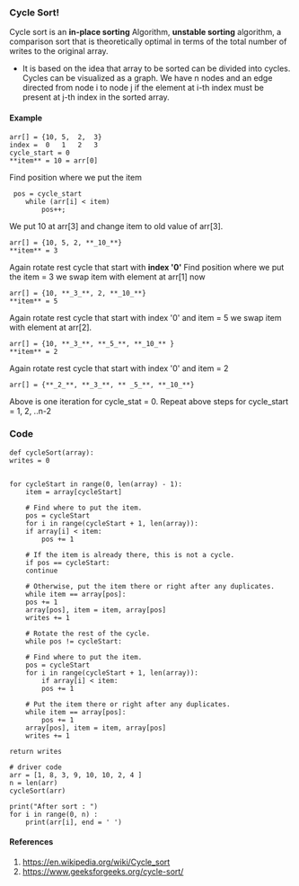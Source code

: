 ### Cycle Sort!

Cycle sort is an **in-place sorting** Algorithm, **unstable sorting** algorithm, a comparison sort that is theoretically optimal in terms of the total number of writes to the original array.

 - It is based on the idea that array to be sorted can be divided into
   cycles. Cycles can be visualized as a graph. We have n nodes and an
   edge directed from node i to node j if the element at i-th index must
   be present at j-th index in the sorted array.

#### Example

    arr[] = {10, 5,  2,  3}
    index =  0   1   2   3
    cycle_start = 0 
    **item** = 10 = arr[0]
    
Find position where we put the item  
   

     pos = cycle_start
        while (arr[i] < item)  
            pos++;
        
We put 10 at arr[3] and change item to 
old value of arr[3].

    arr[] = {10, 5, 2, **_10_**} 
    **item** = 3 
    
Again rotate rest cycle that start with **index '0'** 
Find position where we put the item = 3 
we swap item with element at arr[1] now 
    
    arr[] = {10, **_3_**, 2, **_10_**} 
    **item** = 5

Again rotate rest cycle that start with index '0' and item = 5 
we swap item with element at arr[2].
    
    arr[] = {10, **_3_**, **_5_**, **_10_** } 
    **item** = 2
    
Again rotate rest cycle that start with index '0' and item = 2
    
    arr[] = {**_2_**, **_3_**, ** _5_**, **_10_**}  
    
Above is one iteration for cycle_stat = 0.
Repeat above steps for cycle_start = 1, 2, ..n-2

### Code


    def cycleSort(array): 
    writes = 0
    	
    
    for cycleStart in range(0, len(array) - 1): 
    	item = array[cycleStart] 
    	
    	# Find where to put the item. 
    	pos = cycleStart 
    	for i in range(cycleStart + 1, len(array)): 
    	if array[i] < item: 
    		pos += 1
    	
    	# If the item is already there, this is not a cycle. 
    	if pos == cycleStart: 
    	continue
    	
    	# Otherwise, put the item there or right after any duplicates. 
    	while item == array[pos]: 
    	pos += 1
    	array[pos], item = item, array[pos] 
    	writes += 1
    	
    	# Rotate the rest of the cycle. 
    	while pos != cycleStart: 
    		
    	# Find where to put the item. 
    	pos = cycleStart 
    	for i in range(cycleStart + 1, len(array)): 
    		if array[i] < item: 
    		pos += 1
    		
    	# Put the item there or right after any duplicates. 
    	while item == array[pos]: 
    		pos += 1
    	array[pos], item = item, array[pos] 
    	writes += 1
    	
    return writes 
    	
    # driver code 
    arr = [1, 8, 3, 9, 10, 10, 2, 4 ] 
    n = len(arr) 
    cycleSort(arr) 
    
    print("After sort : ") 
    for i in range(0, n) : 
    	print(arr[i], end = ' ') 

#### References

 1. https://en.wikipedia.org/wiki/Cycle_sort
 2.  https://www.geeksforgeeks.org/cycle-sort/


